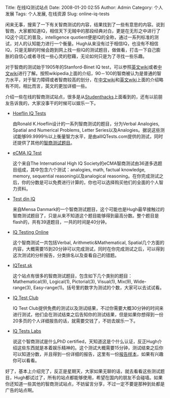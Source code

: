 Title: 在线IQ测试站点
Date: 2008-01-20 02:55
Author: Admin
Category: 个人发展
Tags: 个人发展, 在线资源
Slug: online-iq-tests

闲来无事，搜索了一下有关智商测试的内容，结果找到了一些有意思的内容。说到智商，大家都知道IQ，相信天下无贼中的那段经典对白，更是在无形之中进行了IQ这个词汇的普及，intelligence
quotient便是IQ的全称，通过一系列标准的测试，对人的认知能力进行一个衡量。Hugh从来没有过于相信IQ，也没有不相信IQ，只是无聊的时候会跑到网上找一些IQ的测试题目，做做看，打击一下自己膨胀的自信心或者寻找一些心灵的慰藉，无论如何只是为了寻找一些乐趣。

</p>

对于智商的测试始于1905年的Stanford-Binet IQ
test，可以参照[英文wiki][]或者[中文wiki][]进行了解。按照wikipedia上面的介绍，90－100的智商被认为是普通的智力水平，对于智力障碍或者智商较高的划分，在[中文wiki][1]和[英文wiki][2]上面的介绍略有不同，相比而言，英文的更加详细一些。

介绍一些在线的智商测试站点，很多是从[Studenthacks][]上面看到的，还有以前朋友告诉我的，大家没事干的时候可以娱乐一下。

-   [Hoeflin IQ Tests][]

    由Ronald K.Hoeflin设计的一系列智商测试的题目，分为Verbal Analogies,
    Spatial and Numerical Problems, Letter
    Series以及Analogies。据说这些测试能够99.9999％以上衡量智力水平，是由allIQTests.com提供的测试，同时还提供了其他的[智商测试题目][]。

-   [eCMA IQ Test][]

    这个来自The International High IQ
    Society的eCMA智商测试由36道多选题目组成，其中包含六个测试：analogies,
    math, factual knowledge, memory, sequential reasoning以及analogical
    reasoning。在你完成测试之后，你的分数是可以免费进行计算的，你也可以选择购买他们的全面的个人智力资料。

-   [Test din IQ][]

    来自Mensa
    Danmark的一个智商测试题目，这个可能也是Hugh最早接触过的智商测试题目了，只是从来不知道这个题目能够得到最高分数。整个题目是flash的，共有39道题目，一共的时间是40分钟。

-   [IQ Testing Online][]

    这个智商测试一共包括Verbal, Arithmetic&Mathematical,
    Spatial几个方面的内容，大概需要15到20分钟可以完成测试，同时在你完成测试之后，可以得到这次测试的分析报告，分类排名以及查看自己的错题。

-   [IQTest.sk][]

    这个站点有很多的智商测试题目，包含如下几个类别的题目：Mathematical(9),
    Logical(1), Pictorial(3), Visual(1), Mix(9), Wide-range(3),
    Easy-range(1)。括号里的数字为测试的个数，大家可以去试试看。

-   [IQ Test Club][]

    IQ Test
    Club提供免费的测试以及测试结果，不过你需要大概30分钟的时间来进行测试，他们会在测试结束之后告知你的测试结果，但是如果你想得到一份20多页的个人详细报告的话，就需要交钱了，不妨去娱乐一下。

-   [IQ Tests Labs][]

    说这个智商测试是什么PhD
    certified，天知道这是个什么认证，反正Hugh介绍这些东西就是本着娱乐精神的。这个测试大概需要15分钟，测试结束之后你可以知道分数，并且得到一份详细的报告，这里有一份[报告样本][]，如果有兴趣你可以看看。

</p>
好了，基本上介绍完了，反正是星期天，大家如果无聊的话，就去看看这些测试题目，Hugh都试过了，所有的站点都能够使用，希望在国内的朋友不会碰墙。如果你还知道一些其他的智商测试站点，不妨留言分享，不过一定不要是那种到处都是广告的站点啊。

  [英文wiki]: http://en.wikipedia.org/wiki/Stanford-Binet_IQ_test
  [中文wiki]: http://zh.wikipedia.org/wiki/%E6%96%AF%E5%9D%A6%E7%A6%8F-%E6%AF%94%E5%A5%88%E6%99%BA%E5%8A%9B%E9%87%8F%E8%A1%A8
  [1]: http://zh.wikipedia.org/wiki/%E6%99%BA%E5%95%86
  [2]: http://en.wikipedia.org/wiki/IQ_reference_chart
  [Studenthacks]: http://studenthacks.org/
  [Hoeflin IQ Tests]: http://www.alliqtests.com/categories/9/0/
  [智商测试题目]: http://www.alliqtests.com/categories/0/0/
  [eCMA IQ Test]: http://www.highiqsociety.org/iq_tests/
  [Test din IQ]: http://www.mensa.dk/testiq.html
  [IQ Testing Online]: http://www.iq-testing-online.com/
  [IQTest.sk]: http://www.iqtest.sk/index.php?jazyk=en&akcia=test&PHPSESSID=5aeaf3938b1d8dcf108e5a518b63f7bb
  [IQ Test Club]: http://www.iqtestclub.com/
  [IQ Tests Labs]: http://www.intelligencetest.com/
  [报告样本]: http://www.intelligencetest.com/report/index.htm
